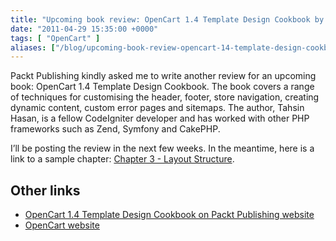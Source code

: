 ```yaml
---
title: "Upcoming book review: OpenCart 1.4 Template Design Cookbook by Tahsin Hasan"
date: "2011-04-29 15:35:00 +0000"
tags: [ "OpenCart" ]
aliases: ["/blog/upcoming-book-review-opencart-14-template-design-cookbook-tahsin-hasan"]
---
```

Packt Publishing kindly asked me to write another review for an upcoming book: OpenCart 1.4 Template Design Cookbook. The book covers a range of techniques for customising the header, footer, store navigation, creating dynamic content, custom error pages and sitemaps. The author, Tahsin Hasan, is a fellow CodeIgniter developer and has worked with other PHP frameworks such as Zend, Symfony and CakePHP.

<!--more-->

I’ll be posting the review in the next few weeks. In the meantime, here is a link to a sample chapter: [Chapter 3 - Layout Structure](http://www.packtpub.com/sites/default/files/4309OS-Chapter-3-Layout-Structure.pdf?utm_source=packtpub&utm_medium=free&utm_campaign=pdf).

## Other links

* [OpenCart 1.4 Template Design Cookbook on Packt Publishing website](http://link.packtpub.com/Cm452D)
* [OpenCart website](http://www.opencart.com/)